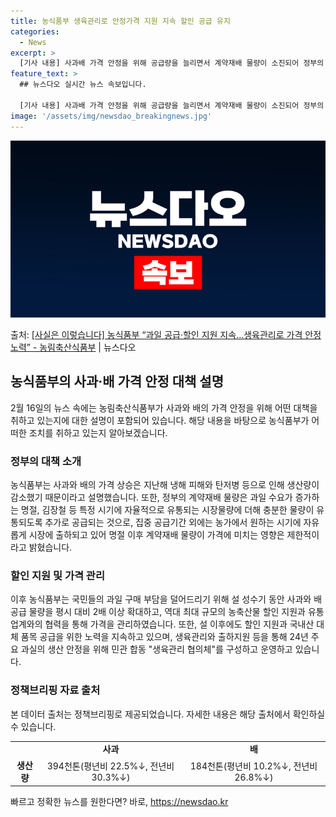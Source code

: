 ```yaml
---
title: 농식품부 생육관리로 안정가격 지원 지속 할인 공급 유지
categories:
  - News
excerpt: >
  [기사 내용] 사과배 가격 안정을 위해 공급량을 늘리면서 계약재배 물량이 소진되어 정부의 할인 지원에도 사과…
feature_text: >
  ## 뉴스다오 실시간 뉴스 속보입니다.

  [기사 내용] 사과배 가격 안정을 위해 공급량을 늘리면서 계약재배 물량이 소진되어 정부의 할인 지원에도 사과…
image: '/assets/img/newsdao_breakingnews.jpg'
---
```


![뉴스다오 속보](/assets/img/newsdao_breakingnews.jpg)

<p>출처: <a href="https://newsdao.kr/3179" rel="dofollow">[사실은 이렇습니다] 농식품부 “과일 공급·할인 지원 지속…생육관리로 가격 안정 노력” - 농림축산식품부</a> | 뉴스다오</p>

<h2 data-ke-size="size26">농식품부의 사과·배 가격 안정 대책 설명</h2>
<p data-ke-size="size16">2월 16일의 뉴스 속에는 농림축산식품부가 사과와 배의 가격 안정을 위해 어떤 대책을 취하고 있는지에 대한 설명이 포함되어 있습니다. 해당 내용을 바탕으로 농식품부가 어떠한 조치를 취하고 있는지 알아보겠습니다.</p>

<h3>정부의 대책 소개</h3>
<p data-ke-size="size16">농식품부는 사과와 배의 가격 상승은 지난해 냉해 피해와 탄저병 등으로 인해 생산량이 감소했기 때문이라고 설명했습니다. 또한, 정부의 계약재배 물량은 과일 수요가 증가하는 명절, 김장철 등 특정 시기에 자율적으로 유통되는 시장물량에 더해 충분한 물량이 유통되도록 추가로 공급되는 것으로, 집중 공급기간 외에는 농가에서 원하는 시기에 자유롭게 시장에 출하되고 있어 명절 이후 계약재배 물량이 가격에 미치는 영향은 제한적이라고 밝혔습니다.</p>

<h3>할인 지원 및 가격 관리</h3>
<p data-ke-size="size16">이후 농식품부는 국민들의 과일 구매 부담을 덜어드리기 위해 설 성수기 동안 사과와 배 공급 물량을 평시 대비 2배 이상 확대하고, 역대 최대 규모의 농축산물 할인 지원과 유통업계와의 협력을 통해 가격을 관리하였습니다. 또한, 설 이후에도 할인 지원과 국내산 대체 품목 공급을 위한 노력을 지속하고 있으며, 생육관리와 출하지원 등을 통해 24년 주요 과실의 생산 안정을 위해 민관 합동 "생육관리 협의체"를 구성하고 운영하고 있습니다.</p>

<h3>정책브리핑 자료 출처</h3>
<p data-ke-size="size16">본 데이터 출처는 정책브리핑로 제공되었습니다. 자세한 내용은 해당 출처에서 확인하실 수 있습니다.</p>

<table>
  <tr>
    <td style="text-align: center; height: 17px;"><b></b></td>
    <td style="text-align: center; height: 17px;"><b>사과</b></td>
    <td style="text-align: center; height: 17px;"><b>배</b></td>
  </tr>
  <tr>
    <td style="text-align: center; height: 17px;"><b>생산량</b></td>
    <td style="text-align: center; height: 17px;">394천톤(평년비 22.5%↓, 전년비 30.3%↓)</td>
    <td style="text-align: center; height: 17px;">184천톤(평년비 10.2%↓, 전년비 26.8%↓)</td>
  </tr>
</table> 

빠르고 정확한 뉴스를 원한다면? 바로, <a href="https://newsdao.kr" rel="dofollow">https://newsdao.kr</a>


